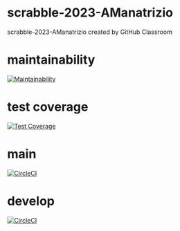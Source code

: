 # scrabble-2023-AManatrizio
scrabble-2023-AManatrizio created by GitHub Classroom

# maintainability
[![Maintainability](https://api.codeclimate.com/v1/badges/4042e4e3bba3e7b68e84/maintainability)](https://codeclimate.com/github/AManatrizio/clase-2020-08-30/maintainability)

# test coverage
[![Test Coverage](https://api.codeclimate.com/v1/badges/4042e4e3bba3e7b68e84/test_coverage)](https://codeclimate.com/github/AManatrizio/clase-2020-08-30/test_coverage)

# main
[![CircleCI](https://dl.circleci.com/status-badge/img/gh/um-computacion-tm/scrabble-2023-AManatrizio/tree/main.svg?style=svg)](https://dl.circleci.com/status-badge/redirect/gh/um-computacion-tm/scrabble-2023-AManatrizio/tree/main)

# develop
[![CircleCI](https://dl.circleci.com/status-badge/img/gh/um-computacion-tm/scrabble-2023-AManatrizio/tree/develop.svg?style=svg)](https://dl.circleci.com/status-badge/redirect/gh/um-computacion-tm/scrabble-2023-AManatrizio/tree/develop)